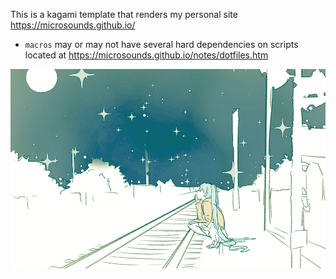 This is a kagami template that renders my personal site <https://microsounds.github.io/>
* `macros` may or may not have several hard dependencies on scripts located at <https://microsounds.github.io/notes/dotfiles.htm>

![pic](static/starry.png)
